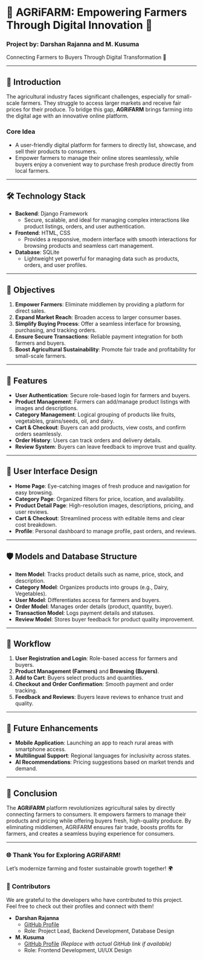# 🌟 AGRiFARM: Empowering Farmers Through Digital Innovation 🌾

### **Project by**: Darshan Rajanna and M. Kusuma  
Connecting Farmers to Buyers Through Digital Transformation 🚀  

---

## 📜 **Introduction**
The agricultural industry faces significant challenges, especially for small-scale farmers. They struggle to access larger markets and receive fair prices for their produce. To bridge this gap, **AGRiFARM** brings farming into the digital age with an innovative online platform.

### **Core Idea**
- A user-friendly digital platform for farmers to directly list, showcase, and sell their products to consumers.  
- Empower farmers to manage their online stores seamlessly, while buyers enjoy a convenient way to purchase fresh produce directly from local farmers.  

---

## 🛠️ **Technology Stack**
- **Backend**: Django Framework  
  - Secure, scalable, and ideal for managing complex interactions like product listings, orders, and user authentication.  
- **Frontend**: HTML, CSS  
  - Provides a responsive, modern interface with smooth interactions for browsing products and seamless cart management.  
- **Database**: SQLite  
  - Lightweight yet powerful for managing data such as products, orders, and user profiles.

---

## 🎯 **Objectives**
1. **Empower Farmers**: Eliminate middlemen by providing a platform for direct sales.  
2. **Expand Market Reach**: Broaden access to larger consumer bases.  
3. **Simplify Buying Process**: Offer a seamless interface for browsing, purchasing, and tracking orders.  
4. **Ensure Secure Transactions**: Reliable payment integration for both farmers and buyers.  
5. **Boost Agricultural Sustainability**: Promote fair trade and profitability for small-scale farmers.

---

## 🌟 **Features**
- **User Authentication**: Secure role-based login for farmers and buyers.  
- **Product Management**: Farmers can add/manage product listings with images and descriptions.  
- **Category Management**: Logical grouping of products like fruits, vegetables, grains/seeds, oil, and dairy.  
- **Cart & Checkout**: Buyers can add products, view costs, and confirm orders seamlessly.  
- **Order History**: Users can track orders and delivery details.  
- **Review System**: Buyers can leave feedback to improve trust and quality.  

---

## 🎨 **User Interface Design**
- **Home Page**: Eye-catching images of fresh produce and navigation for easy browsing.  
- **Category Page**: Organized filters for price, location, and availability.  
- **Product Detail Page**: High-resolution images, descriptions, pricing, and user reviews.  
- **Cart & Checkout**: Streamlined process with editable items and clear cost breakdown.  
- **Profile**: Personal dashboard to manage profile, past orders, and reviews.

---

## 🛡️ **Models and Database Structure**
- **Item Model**: Tracks product details such as name, price, stock, and description.  
- **Category Model**: Organizes products into groups (e.g., Dairy, Vegetables).  
- **User Model**: Differentiates access for farmers and buyers.  
- **Order Model**: Manages order details (product, quantity, buyer).  
- **Transaction Model**: Logs payment details and statuses.  
- **Review Model**: Stores buyer feedback for product quality improvement.  

---

## 🔄 **Workflow**
1. **User Registration and Login**: Role-based access for farmers and buyers.  
2. **Product Management (Farmers)** and **Browsing (Buyers)**.  
3. **Add to Cart**: Buyers select products and quantities.  
4. **Checkout and Order Confirmation**: Smooth payment and order tracking.  
5. **Feedback and Reviews**: Buyers leave reviews to enhance trust and quality.  

---

## 🌟 **Future Enhancements**
- **Mobile Application**: Launching an app to reach rural areas with smartphone access.  
- **Multilingual Support**: Regional languages for inclusivity across states.  
- **AI Recommendations**: Pricing suggestions based on market trends and demand.  

---

## 🌾 **Conclusion**
The **AGRiFARM** platform revolutionizes agricultural sales by directly connecting farmers to consumers. It empowers farmers to manage their products and pricing while offering buyers fresh, high-quality produce. By eliminating middlemen, AGRiFARM ensures fair trade, boosts profits for farmers, and creates a seamless buying experience for consumers.

---

### 🌐 **Thank You for Exploring AGRiFARM!**  
Let’s modernize farming and foster sustainable growth together! 🌍  


### 👥 **Contributors**

We are grateful to the developers who have contributed to this project.  
Feel free to check out their profiles and connect with them!

- **Darshan Rajanna**  
  - [GitHub Profile](https://github.com/darshan-rajanna)
  - Role: Project Lead, Backend Development, Database Design
- **M. Kusuma**  
  - [GitHub Profile](https://github.com/Kusumaa2003) *(Replace with actual GitHub link if available)*  
  - Role: Frontend Development, UI/UX Design

